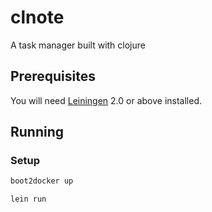 # clnote
A task manager built with clojure

## Prerequisites

You will need [Leiningen][1] 2.0 or above installed.

[1]: https://github.com/technomancy/leiningen

## Running
### Setup
```sh
boot2docker up
```

```sh
lein run
```
